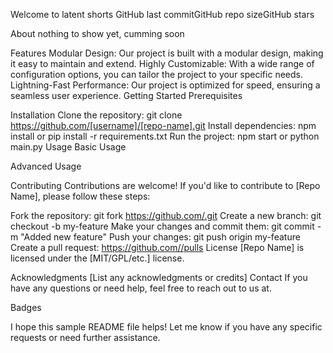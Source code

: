 Welcome to latent shorts
GitHub last commitGitHub repo sizeGitHub stars

About
nothing to show yet, cumming soon

Features
Modular Design: Our project is built with a modular design, making it easy to maintain and extend.
Highly Customizable: With a wide range of configuration options, you can tailor the project to your specific needs.
Lightning-Fast Performance: Our project is optimized for speed, ensuring a seamless user experience.
Getting Started
Prerequisites

Installation
Clone the repository: git clone https://github.com/[username]/[repo-name].git
Install dependencies: npm install or pip install -r requirements.txt
Run the project: npm start or python main.py
Usage
Basic Usage

Advanced Usage

Contributing
Contributions are welcome! If you'd like to contribute to [Repo Name], please follow these steps:

Fork the repository: git fork https://github.com/.git
Create a new branch: git checkout -b my-feature
Make your changes and commit them: git commit -m "Added new feature"
Push your changes: git push origin my-feature
Create a pull request: https://github.com//pulls
License
[Repo Name] is licensed under the [MIT/GPL/etc.] license.

Acknowledgments
[List any acknowledgments or credits]
Contact
If you have any questions or need help, feel free to reach out to us at.

Badges


I hope this sample README file helps! Let me know if you have any specific requests or need further assistance.
